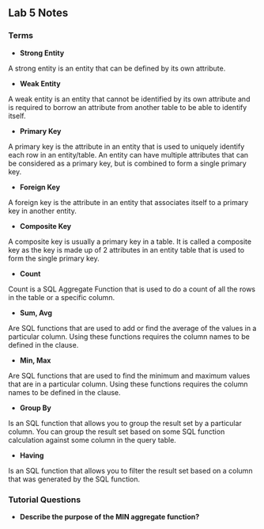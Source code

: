 ## Lab 5 Notes

### Terms

- **Strong Entity**

A strong entity is an entity that can be defined by its own attribute.

- **Weak Entity**

A weak entity is an entity that cannot be identified by its own attribute and is required to borrow an attribute from another table to be able to identify itself.

- **Primary Key**

A primary key is the attribute in an entity that is used to uniquely identify each row in an entity/table. An entity can have multiple attributes that can be considered as a primary key, but is combined to form a single primary key.

- **Foreign Key**

A foreign key is the attribute in an entity that associates itself to a primary key in another entity.

- **Composite Key**

A composite key is usually a primary key in a table. It is called a composite key as the key is made up of 2 attributes in an entity table that is used to form the single primary key.

- **Count**

Count is a SQL Aggregate Function that is used to do a count of all the rows in the table or a specific column.

- **Sum, Avg**

Are SQL functions that are used to add or find the average of the values in a particular column. Using these functions requires the column names to be defined in the clause.

- **Min, Max**

Are SQL functions that are used to find the minimum and maximum values that are in a particular column. Using these functions requires the column names to be defined in the clause.

- **Group By**

Is an SQL function that allows you to group the result set by a particular column. You can group the result set based on some SQL function calculation against some column in the query table.

- **Having**

Is an SQL function that allows you to filter the result set based on a column that was generated by the SQL function.

### Tutorial Questions

- **Describe the purpose of the MIN aggregate function?**

